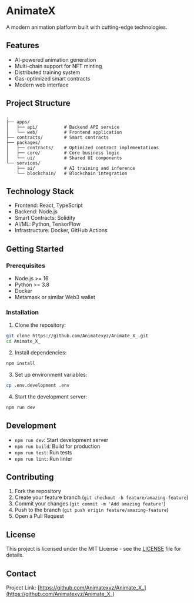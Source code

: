 # AnimateX

A modern animation platform built with cutting-edge technologies.

## Features

- AI-powered animation generation
- Multi-chain support for NFT minting
- Distributed training system
- Gas-optimized smart contracts
- Modern web interface

## Project Structure

```
.
├── apps/
│   ├── api/          # Backend API service
│   └── web/          # Frontend application
├── contracts/        # Smart contracts
├── packages/
│   ├── contracts/    # Optimized contract implementations
│   ├── core/         # Core business logic
│   └── ui/           # Shared UI components
└── services/
    ├── ai/           # AI training and inference
    └── blockchain/   # Blockchain integration
```

## Technology Stack

- Frontend: React, TypeScript
- Backend: Node.js
- Smart Contracts: Solidity
- AI/ML: Python, TensorFlow
- Infrastructure: Docker, GitHub Actions

## Getting Started

### Prerequisites

- Node.js >= 16
- Python >= 3.8
- Docker
- Metamask or similar Web3 wallet

### Installation

1. Clone the repository:
```bash
git clone https://github.com/Animatexyz/Animate_X_.git
cd Animate_X_
```

2. Install dependencies:
```bash
npm install
```

3. Set up environment variables:
```bash
cp .env.development .env
```

4. Start the development server:
```bash
npm run dev
```

## Development

- `npm run dev`: Start development server
- `npm run build`: Build for production
- `npm run test`: Run tests
- `npm run lint`: Run linter

## Contributing

1. Fork the repository
2. Create your feature branch (`git checkout -b feature/amazing-feature`)
3. Commit your changes (`git commit -m 'Add amazing feature'`)
4. Push to the branch (`git push origin feature/amazing-feature`)
5. Open a Pull Request

## License

This project is licensed under the MIT License - see the [LICENSE](LICENSE) file for details.

## Contact

Project Link: [https://github.com/Animatexyz/Animate_X_](https://github.com/Animatexyz/Animate_X_) 